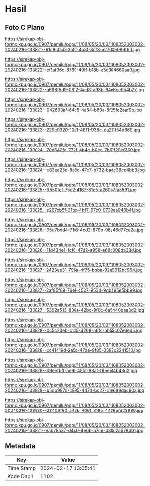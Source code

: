 # Hasil

## Foto C Plano

https://sirekap-obj-formc.kpu.go.id/0907/pemilu/pdpr/11/08/05/20/03/1108052003002-20240216-133821--61c8c0cb-359f-4a3f-8cf3-a2700e089f6d.jpg

https://sirekap-obj-formc.kpu.go.id/0907/pemilu/pdpr/11/08/05/20/03/1108052003002-20240216-133822--cf1af36c-8780-49ff-b18b-e5e304660aa0.jpg

https://sirekap-obj-formc.kpu.go.id/0907/pemilu/pdpr/11/08/05/20/03/1108052003002-20240216-133822--a698f5d9-0812-4cd8-a93b-64e6ce9b4b77.jpg

https://sirekap-obj-formc.kpu.go.id/0907/pemilu/pdpr/11/08/05/20/03/1108052003002-20240216-133823--042693af-64d5-4a54-b60a-5f25fc2aaf9b.jpg

https://sirekap-obj-formc.kpu.go.id/0907/pemilu/pdpr/11/08/05/20/03/1108052003002-20240216-133823--229c9320-10c1-4811-936e-da211f54d669.jpg

https://sirekap-obj-formc.kpu.go.id/0907/pemilu/pdpr/11/08/05/20/03/1108052003002-20240216-133824--70d542fe-772f-4b4e-b0ec-7b61f29ef369.jpg

https://sirekap-obj-formc.kpu.go.id/0907/pemilu/pdpr/11/08/05/20/03/1108052003002-20240216-133824--e83ea25d-8a8c-47c7-b732-badc36cc4bb3.jpg

https://sirekap-obj-formc.kpu.go.id/0907/pemilu/pdpr/11/08/05/20/03/1108052003002-20240216-133825--ff550fcf-75c2-4167-81e5-a260b7fa5591.jpg

https://sirekap-obj-formc.kpu.go.id/0907/pemilu/pdpr/11/08/05/20/03/1108052003002-20240216-133825--e267cb5f-31bc-4bf7-97c0-0739ea946b4f.jpg

https://sirekap-obj-formc.kpu.go.id/0907/pemilu/pdpr/11/08/05/20/03/1108052003002-20240216-133826--95d7bdd4-71f6-4cd2-879b-98a46d77ca2a.jpg

https://sirekap-obj-formc.kpu.go.id/0907/pemilu/pdpr/11/08/05/20/03/1108052003002-20240216-133826--11d434e1-1cf6-47d2-a958-e68c008da38d.jpg

https://sirekap-obj-formc.kpu.go.id/0907/pemilu/pdpr/11/08/05/20/03/1108052003002-20240216-133827--2423ee31-796a-4f75-bbba-92e9612bc964.jpg

https://sirekap-obj-formc.kpu.go.id/0907/pemilu/pdpr/11/08/05/20/03/1108052003002-20240216-133827--2af85f69-76e1-4527-953d-9db495e5bb99.jpg

https://sirekap-obj-formc.kpu.go.id/0907/pemilu/pdpr/11/08/05/20/03/1108052003002-20240216-133827--5302a513-836a-42bc-9f0c-6a5440baa3d2.jpg

https://sirekap-obj-formc.kpu.go.id/0907/pemilu/pdpr/11/08/05/20/03/1108052003002-20240216-133828--0c5c23eb-c135-4268-a6fc-ab55c07e6ed5.jpg

https://sirekap-obj-formc.kpu.go.id/0907/pemilu/pdpr/11/08/05/20/03/1108052003002-20240216-133828--cc41419d-2a5c-47de-9f85-3588c2241510.jpg

https://sirekap-obj-formc.kpu.go.id/0907/pemilu/pdpr/11/08/05/20/03/1108052003002-20240216-133829--09eefbff-ae6f-455f-83af-f95ebf4b43d2.jpg

https://sirekap-obj-formc.kpu.go.id/0907/pemilu/pdpr/11/08/05/20/03/1108052003002-20240216-133829--b5db997d-c895-4474-bc27-c16689dac90a.jpg

https://sirekap-obj-formc.kpu.go.id/0907/pemilu/pdpr/11/08/05/20/03/1108052003002-20240216-133830--23409f60-a46b-406f-818c-4436efd23989.jpg

https://sirekap-obj-formc.kpu.go.id/0907/pemilu/pdpr/11/08/05/20/03/1108052003002-20240216-133821--eab78a37-d440-4e6b-a7ce-438c2a578401.jpg


## Metadata

| Key        | Value               |
| ---------- | ------------------- |
| Time Stamp | 2024-02-17 13:05:41 |
| Kode Dapil | 1102                |



